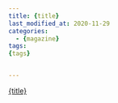 ```yaml
---
title: {title}
last_modified_at: 2020-11-29
categories:
  - {magazine}
tags:
{tags}


---
```


[{title}]({link})
